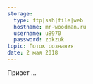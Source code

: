 ```yaml
---
storage:
  type: ftp|ssh|file|web
  hostname: mr-woodman.ru
  username: u8970
  password: zokzuk
topic: Поток сознания
date: 2 мая 2018
---
```


Привет
...
